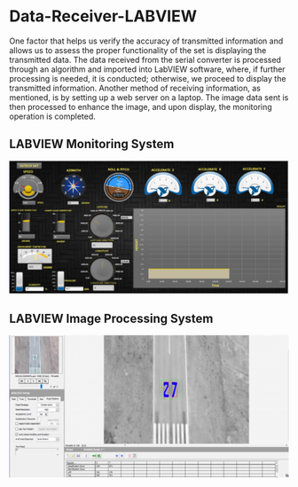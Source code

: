 # Data-Receiver-LABVIEW

One factor that helps us verify the accuracy of transmitted information and allows us to assess the proper functionality of the set is displaying the transmitted data. The data received from the serial converter is processed through an algorithm and imported into LabVIEW software, where, if further processing is needed, it is conducted; otherwise, we proceed to display the transmitted information. Another method of receiving information, as mentioned, is by setting up a web server on a laptop. The image data sent is then processed to enhance the image, and upon display, the monitoring operation is completed.

**LABVIEW Monitoring System**
-----

![LABVIEW Monitoring System](./Picture1.png)

**LABVIEW Image Processing System**
------
![LABVIEW Monitoring System](./Picture2.png)
